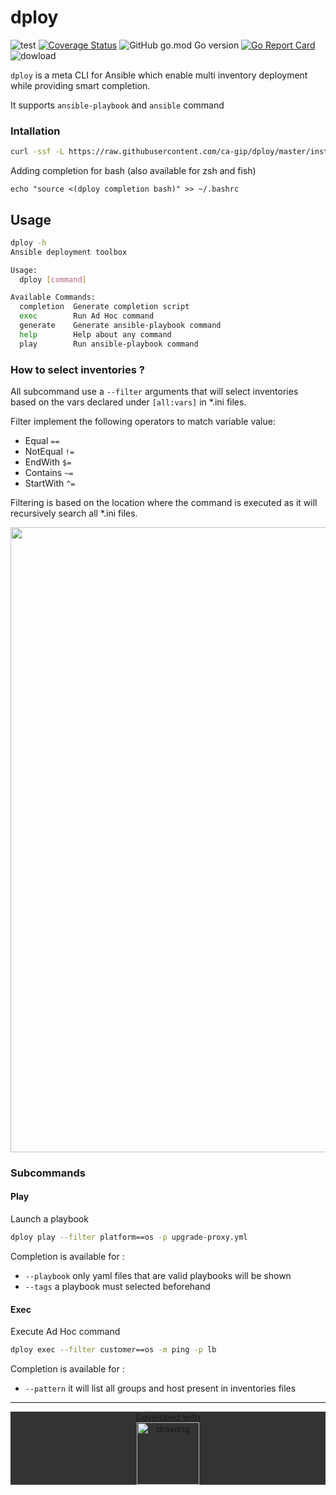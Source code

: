 # dploy
![test](https://github.com/ca-gip/dploy/workflows/test/badge.svg)
[![Coverage Status](https://coveralls.io/repos/github/ca-gip/dploy/badge.svg)](https://coveralls.io/github/ca-gip/dploy)
![GitHub go.mod Go version](https://img.shields.io/github/go-mod/go-version/ca-gip/dploy)
[![Go Report Card](https://goreportcard.com/badge/github.com/ca-gip/dploy)](https://goreportcard.com/report/github.com/ca-gip/dploy)
![dowload](https://img.shields.io/github/downloads/ca-gip/dploy/total)

`dploy` is a meta CLI for Ansible which enable multi inventory deployment while providing smart completion.

It supports `ansible-playbook` and `ansible` command

### Intallation

```bash
curl -ssf -L https://raw.githubusercontent.com/ca-gip/dploy/master/install.sh | bash
```

Adding completion for bash (also available for zsh and fish)

```
echo "source <(dploy completion bash)" >> ~/.bashrc
```

## Usage

```bash
dploy -h
Ansible deployment toolbox

Usage:
  dploy [command]

Available Commands:
  completion  Generate completion script
  exec        Run Ad Hoc command
  generate    Generate ansible-playbook command
  help        Help about any command
  play        Run ansible-playbook command
```

### How to select inventories ?

All subcommand use a `--filter` arguments that will select inventories based on the vars declared under `[all:vars]` in *.ini files.

Filter implement the following operators to match variable value:
 * Equal `==`
 * NotEqual `!=`
 * EndWith `$=`
 * Contains `~=`
 * StartWith `^=`

Filtering is based on the location where the command is executed as it will recursively search all *.ini files.


<p align="center">
  <img width="1000" src="https://raw.githubusercontent.com/ca-gip/dploy/main/assets/filter.svg">
</p>

### Subcommands

#### Play

Launch a playbook
```bash
dploy play --filter platform==os -p upgrade-proxy.yml
```

Completion is available for :
 * `--playbook` only yaml files that are valid playbooks will be shown 
 * `--tags` a playbook must selected beforehand

#### Exec

Execute Ad Hoc command 
```bash
dploy exec --filter customer==os -m ping -p lb
```

Completion is available for :
 * `--pattern` it will list all groups and host present in inventories files


 <hr/>
<p align=center  style="background-color:#333333 !important;">
  <a href="https://www.jetbrains.com/">
  Developed with
  <br/>
  <img align="center" src="https://resources.jetbrains.com/storage/products/company/brand/logos/jb_beam.png" alt="drawing" width="100"/>
  </a>
</p>
